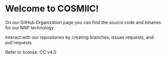 # Welcome to COSMIIC!

On our GitHub Organization page you can find the source code and binaries for our NNP technology. 

Interact with our repositories by creating branches, issues requests, and pull requests

Refer to license: CC v4.0